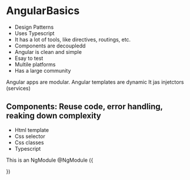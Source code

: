 # AngularBasics

- Design Patterns
- Uses Typescript
- It has a lot of tools, like directives, routings, etc.
- Components are decoupledd
- Angular is clean and simple
- Esay to test
- Multile platforms
- Has a large community

Angular apps are modular.
Angular templates are dynamic
It jas injetctors (services)

## Components: Reuse code, error handling, reaking down complexity
- Html template
- Css selector
- Css classes
- Typescript

This is an NgModule
@NgModule ({ 

})